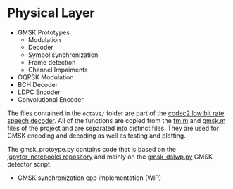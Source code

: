 # Physical Layer

* GMSK Prototypes
    * Modulation 
    * Decoder 
    * Symbol synchronization
    * Frame detection
    * Channel Impaiments
* OQPSK Modulation
* BCH Decoder
* LDPC Encoder
* Convolutional Encoder

The files contained in the `octave/` folder are part of the [codec2 low bit rate speech decoder](https://github.com/drowe67/codec2). All of the functions are copied from the [fm.m](https://github.com/drowe67/codec2/blob/master/octave/fm.m) and [gmsk.m](https://github.com/drowe67/codec2/blob/master/octave/gmsk.m) files of the project and are separated into distinct files. They are used for GMSK encoding and decoding as well as testing and plotting.

The  gmsk_protoype.py contains code that is based on the [jupyter_notebooks repository](https://github.com/daniestevez/jupyter_notebooks) and mainly on the [gmsk_dslwp.py](https://github.com/daniestevez/jupyter_notebooks/blob/master/dslwp/dslwp_gmsk.py) GMSK detector script.


* GMSK synchronization cpp implementation (WIP)

